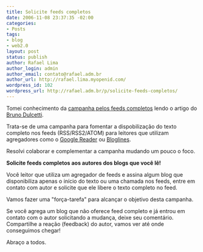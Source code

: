 ```yaml
---
title: Solicite feeds completos
date: 2006-11-08 23:37:35 -02:00
categories:
- Posts
tags:
- blog
- web2.0
layout: post
status: publish
author: Rafael Lima
author_login: admin
author_email: contato@rafael.adm.br
author_url: http://rafael.lima.myopenid.com/
wordpress_id: 102
wordpress_url: http://rafael.adm.br/p/solicite-feeds-completos/
---
```


Tomei conhecimento da <a href="http://www.arcanjo.org/blog/?p=70">campanha pelos feeds completos</a> lendo o artigo do <a href="http://www.brunodulcetti.com/blog/2006/11/03/deixe-seus-feeds-completos-uma-campanha-rafael-arcanjo.html">Bruno Dulcetti</a>.

Trata-se de uma campanha para fomentar a dispobiliza&ccedil;&atilde;o do texto completo nos feeds (RSS/RSS2/ATOM) para leitores que utilizam agregadores como o <a href="http://reader.google.com">Google Reader</a> ou <a href="http://bloglines.com">Bloglines</a>.

Resolvi colaborar e complementar a campanha mudando um pouco o foco.

<strong>Solicite feeds completos aos autores dos blogs que voc&ecirc; l&ecirc;!</strong>

Voc&ecirc; leitor que utiliza um agregador de feeds e assina algum blog que disponibiliza apenas o in&iacute;cio do texto ou uma chamada nos feeds, entre em contato com  autor e solicite que ele libere o texto completo no feed.

Vamos fazer uma "for&ccedil;a-tarefa" para alcan&ccedil;ar o objetivo desta campanha.

Se voc&ecirc; agrega um blog que n&atilde;o oferece feed completo e j&aacute; entrou em contato com o autor solicitando a mudan&ccedil;a, deixe seu coment&aacute;rio. Compartilhe a rea&ccedil;&atilde;o (feedback) do autor, vamos ver at&eacute; onde conseguimos chegar!

Abra&ccedil;o a todos.
